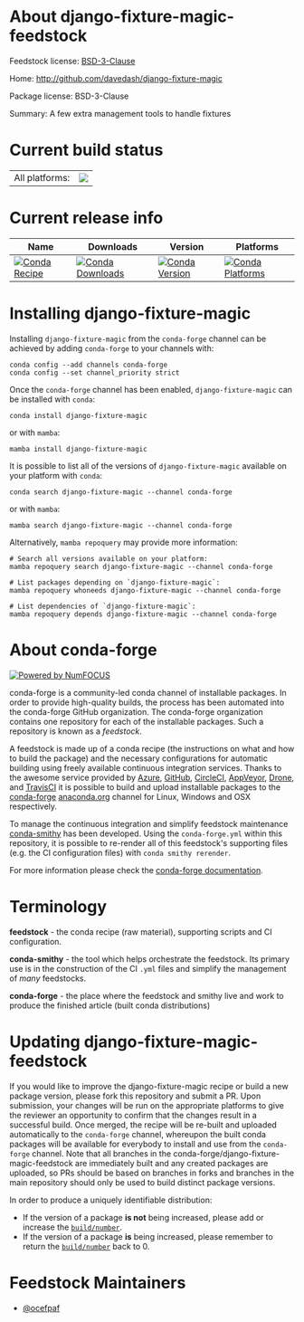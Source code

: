About django-fixture-magic-feedstock
====================================

Feedstock license: [BSD-3-Clause](https://github.com/conda-forge/django-fixture-magic-feedstock/blob/main/LICENSE.txt)

Home: http://github.com/davedash/django-fixture-magic

Package license: BSD-3-Clause

Summary: A few extra management tools to handle fixtures

Current build status
====================


<table><tr><td>All platforms:</td>
    <td>
      <a href="https://dev.azure.com/conda-forge/feedstock-builds/_build/latest?definitionId=2896&branchName=main">
        <img src="https://dev.azure.com/conda-forge/feedstock-builds/_apis/build/status/django-fixture-magic-feedstock?branchName=main">
      </a>
    </td>
  </tr>
</table>

Current release info
====================

| Name | Downloads | Version | Platforms |
| --- | --- | --- | --- |
| [![Conda Recipe](https://img.shields.io/badge/recipe-django--fixture--magic-green.svg)](https://anaconda.org/conda-forge/django-fixture-magic) | [![Conda Downloads](https://img.shields.io/conda/dn/conda-forge/django-fixture-magic.svg)](https://anaconda.org/conda-forge/django-fixture-magic) | [![Conda Version](https://img.shields.io/conda/vn/conda-forge/django-fixture-magic.svg)](https://anaconda.org/conda-forge/django-fixture-magic) | [![Conda Platforms](https://img.shields.io/conda/pn/conda-forge/django-fixture-magic.svg)](https://anaconda.org/conda-forge/django-fixture-magic) |

Installing django-fixture-magic
===============================

Installing `django-fixture-magic` from the `conda-forge` channel can be achieved by adding `conda-forge` to your channels with:

```
conda config --add channels conda-forge
conda config --set channel_priority strict
```

Once the `conda-forge` channel has been enabled, `django-fixture-magic` can be installed with `conda`:

```
conda install django-fixture-magic
```

or with `mamba`:

```
mamba install django-fixture-magic
```

It is possible to list all of the versions of `django-fixture-magic` available on your platform with `conda`:

```
conda search django-fixture-magic --channel conda-forge
```

or with `mamba`:

```
mamba search django-fixture-magic --channel conda-forge
```

Alternatively, `mamba repoquery` may provide more information:

```
# Search all versions available on your platform:
mamba repoquery search django-fixture-magic --channel conda-forge

# List packages depending on `django-fixture-magic`:
mamba repoquery whoneeds django-fixture-magic --channel conda-forge

# List dependencies of `django-fixture-magic`:
mamba repoquery depends django-fixture-magic --channel conda-forge
```


About conda-forge
=================

[![Powered by
NumFOCUS](https://img.shields.io/badge/powered%20by-NumFOCUS-orange.svg?style=flat&colorA=E1523D&colorB=007D8A)](https://numfocus.org)

conda-forge is a community-led conda channel of installable packages.
In order to provide high-quality builds, the process has been automated into the
conda-forge GitHub organization. The conda-forge organization contains one repository
for each of the installable packages. Such a repository is known as a *feedstock*.

A feedstock is made up of a conda recipe (the instructions on what and how to build
the package) and the necessary configurations for automatic building using freely
available continuous integration services. Thanks to the awesome service provided by
[Azure](https://azure.microsoft.com/en-us/services/devops/), [GitHub](https://github.com/),
[CircleCI](https://circleci.com/), [AppVeyor](https://www.appveyor.com/),
[Drone](https://cloud.drone.io/welcome), and [TravisCI](https://travis-ci.com/)
it is possible to build and upload installable packages to the
[conda-forge](https://anaconda.org/conda-forge) [anaconda.org](https://anaconda.org/)
channel for Linux, Windows and OSX respectively.

To manage the continuous integration and simplify feedstock maintenance
[conda-smithy](https://github.com/conda-forge/conda-smithy) has been developed.
Using the ``conda-forge.yml`` within this repository, it is possible to re-render all of
this feedstock's supporting files (e.g. the CI configuration files) with ``conda smithy rerender``.

For more information please check the [conda-forge documentation](https://conda-forge.org/docs/).

Terminology
===========

**feedstock** - the conda recipe (raw material), supporting scripts and CI configuration.

**conda-smithy** - the tool which helps orchestrate the feedstock.
                   Its primary use is in the construction of the CI ``.yml`` files
                   and simplify the management of *many* feedstocks.

**conda-forge** - the place where the feedstock and smithy live and work to
                  produce the finished article (built conda distributions)


Updating django-fixture-magic-feedstock
=======================================

If you would like to improve the django-fixture-magic recipe or build a new
package version, please fork this repository and submit a PR. Upon submission,
your changes will be run on the appropriate platforms to give the reviewer an
opportunity to confirm that the changes result in a successful build. Once
merged, the recipe will be re-built and uploaded automatically to the
`conda-forge` channel, whereupon the built conda packages will be available for
everybody to install and use from the `conda-forge` channel.
Note that all branches in the conda-forge/django-fixture-magic-feedstock are
immediately built and any created packages are uploaded, so PRs should be based
on branches in forks and branches in the main repository should only be used to
build distinct package versions.

In order to produce a uniquely identifiable distribution:
 * If the version of a package **is not** being increased, please add or increase
   the [``build/number``](https://docs.conda.io/projects/conda-build/en/latest/resources/define-metadata.html#build-number-and-string).
 * If the version of a package **is** being increased, please remember to return
   the [``build/number``](https://docs.conda.io/projects/conda-build/en/latest/resources/define-metadata.html#build-number-and-string)
   back to 0.

Feedstock Maintainers
=====================

* [@ocefpaf](https://github.com/ocefpaf/)

